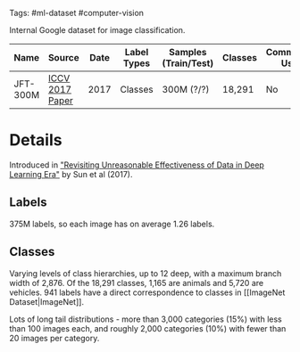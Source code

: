 Tags: #ml-dataset #computer-vision 

Internal Google dataset for image classification.

| Name |Source | Date | Label Types | Samples (Train/Test) | Classes | Commercial Use? |
| --- | --- | --- | --- | --- | --- | --- |
| JFT-300M | [ICCV 2017 Paper](https://arxiv.org/abs/1707.02968v2) | 2017 | Classes | 300M (?/?) | 18,291 | No |

# Details
Introduced in ["Revisiting Unreasonable Effectiveness of Data in Deep Learning Era"](https://arxiv.org/abs/1707.02968v2) by Sun et al (2017).

## Labels
375M labels, so each image has on average 1.26 labels.

## Classes
Varying levels of class hierarchies, up to 12 deep, with a maximum branch width of 2,876. Of the 18,291 classes, 1,165 are animals and 5,720 are vehicles.  941 labels have a direct correspondence to classes in [[ImageNet Dataset|ImageNet]].

Lots of long tail distributions - more than 3,000 categories (15%) with less than 100 images each, and roughly 2,000 categories (10%) with fewer than 20 images per category.

